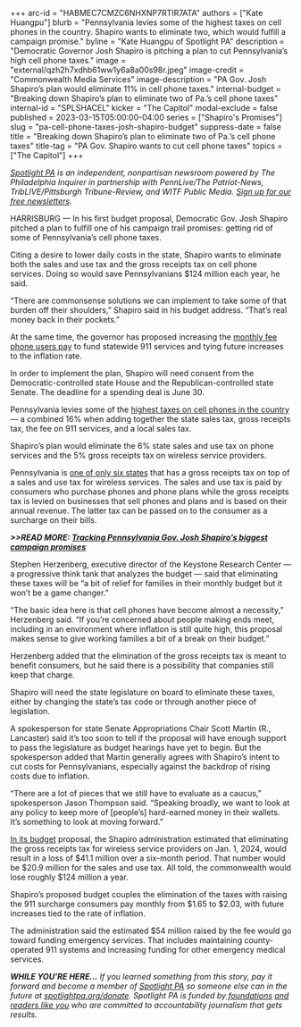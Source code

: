 +++
arc-id = "HABMEC7CMZC6NHXNP7RTIR7ATA"
authors = ["Kate Huangpu"]
blurb = "Pennsylvania levies some of the highest taxes on cell phones in the country. Shapiro wants to eliminate two, which would fulfill a campaign promise."
byline = "Kate Huangpu of Spotlight PA"
description = "Democratic Governor Josh Shapiro is pitching a plan to cut Pennsylvania’s high cell phone taxes."
image = "external/qzh2h7xdhb61ww1y6a8a00s98r.jpeg"
image-credit = "Commonwealth Media Services"
image-description = "PA Gov. Josh Shapiro’s plan would eliminate 11% in cell phone taxes."
internal-budget = "Breaking down Shapiro’s plan to eliminate two of Pa.’s cell phone taxes"
internal-id = "SPLSHACEL"
kicker = "The Capitol"
modal-exclude = false
published = 2023-03-15T05:00:00-04:00
series = ["Shapiro's Promises"]
slug = "pa-cell-phone-taxes-josh-shapiro-budget"
suppress-date = false
title = "Breaking down Shapiro’s plan to eliminate two of Pa.’s cell phone taxes"
title-tag = "PA Gov. Shapiro wants to cut cell phone taxes"
topics = ["The Capitol"]
+++

<a href="https://www.spotlightpa.org/"><i>Spotlight PA</i></a><i> is an independent, nonpartisan newsroom powered by The Philadelphia Inquirer in partnership with PennLive/The Patriot-News, TribLIVE/Pittsburgh Tribune-Review, and WITF Public Media. </i><a href="https://www.spotlightpa.org/newsletters"><i>Sign up for our free newsletters</i></a><i>.</i>

HARRISBURG — In his first budget proposal, Democratic Gov. Josh Shapiro pitched a plan to fulfill one of his campaign trail promises: getting rid of some of Pennsylvania’s cell phone taxes.

Citing a desire to lower daily costs in the state, Shapiro wants to eliminate both the sales and use tax and the gross receipts tax on cell phone services. Doing so would save Pennsylvanians $124 million each year, he said.

<script src="https://www.spotlightpa.org/embed.js" async></script><div data-spl-embed-version="1" data-spl-src="https://www.spotlightpa.org/embeds/newsletter/"></div>


“There are commonsense solutions we can implement to take some of that burden off their shoulders,” Shapiro said in his budget address. “That’s real money back in their pockets.”

At the same time, the governor has proposed increasing the <a href="https://www.pema.pa.gov/911-Program/Surcharge-Remittance/Pages/default.aspx#:~:text=Pennsylvania%20911%20Surcharge,by%20a%20provider%20or%20seller.">monthly fee phone users pay</a> to fund statewide 911 services and tying future increases to the inflation rate.

In order to implement the plan, Shapiro will need consent from the Democratic-controlled state House and the Republican-controlled state Senate. The deadline for a spending deal is June 30.

Pennsylvania levies some of the <a href="https://files.taxfoundation.org/20221219170805/Excise-Taxes-and-Fees-on-Wireless-Services-Increase-Again-in-2022.pdf?_gl=1*1drbdd6*_ga*MTU5NzQ3MDAxMS4xNjc1Nzc2MzYx*_ga_FP7KWDV08V*MTY3ODM3MzM2Mi42LjEuMTY3ODM3MzQwMy4xOS4wLjA.">highest taxes on cell phones in the country</a> — a combined 16% when adding together the state sales tax, gross receipts tax, the fee on 911 services, and a local sales tax.

Shapiro’s plan would eliminate the 6% state sales and use tax on phone services and the 5% gross receipts tax on wireless service providers.

Pennsylvania is <a href="https://files.taxfoundation.org/20221219170805/Excise-Taxes-and-Fees-on-Wireless-Services-Increase-Again-in-2022.pdf?_gl=1*1drbdd6*_ga*MTU5NzQ3MDAxMS4xNjc1Nzc2MzYx*_ga_FP7KWDV08V*MTY3ODM3MzM2Mi42LjEuMTY3ODM3MzQwMy4xOS4wLjA.">one of only six states</a> that has a gross receipts tax on top of a sales and use tax for wireless services. The sales and use tax is paid by consumers who purchase phones and phone plans while the gross receipts tax is levied on businesses that sell phones and plans and is based on their annual revenue. The latter tax can be passed on to the consumer as a surcharge on their bills.

<i><b>&gt;&gt;READ MORE: </b></i><a href="https://www.spotlightpa.org/news/2023/02/Pennsylvania-Shapiro-environment-economy-justice-elections/" target="_blank"><i><b>Tracking Pennsylvania Gov. Josh Shapiro’s biggest campaign promises</b></i></a>

Stephen Herzenberg, executive director of the Keystone Research Center — a progressive think tank that analyzes the budget — said that eliminating these taxes will be “a bit of relief for families in their monthly budget but it won’t be a game changer.”

“The basic idea here is that cell phones have become almost a necessity,” Herzenberg said. “If you’re concerned about people making ends meet, including in an environment where inflation is still quite high, this proposal makes sense to give working families a bit of a break on their budget.”

Herzenberg added that the elimination of the gross receipts tax is meant to benefit consumers, but he said there is a possibility that companies still keep that charge.

Shapiro will need the state legislature on board to eliminate these taxes, either by changing the state’s tax code or through another piece of legislation.

A spokesperson for state Senate Appropriations Chair Scott Martin (R., Lancaster) said it’s too soon to tell if the proposal will have enough support to pass the legislature as budget hearings have yet to begin. But the spokesperson added that Martin generally agrees with Shapiro’s intent to cut costs for Pennsylvanians, especially against the backdrop of rising costs due to inflation.

“There are a lot of pieces that we still have to evaluate as a caucus,” spokesperson Jason Thompson said. “Speaking broadly, we want to look at any policy to keep more of [people’s] hard-earned money in their wallets. It’s something to look at moving forward.”

<a href="https://www.shapirobudget.pa.gov/wp-content/uploads/2023/03/2023-24%20Budget.pdf">In its budget</a> proposal, the Shapiro administration estimated that eliminating the gross receipts tax for wireless service providers on Jan. 1, 2024, would result in a loss of $41.1 million over a six-month period. That number would be $20.9 million for the sales and use tax. All told, the commonwealth would lose roughly $124 million a year.

<script src="https://www.spotlightpa.org/embed.js" async></script><div data-spl-embed-version="1" data-spl-src="https://www.spotlightpa.org/embeds/donate/?teaser_text=Support%20Spotlight%20PA's%20vital%20investigative%20and%20public-service%20journalism%20and%20%3Cb%3Eall%20gifts%20will%20be%20DOUBLED%3C%2Fb%3E%20until%20March%2025%20thanks%20to%20a%20generous%20matching%20gift%20from%20the%20Benter%20Foundation%20in%20Pittsburgh.&eyebrow_text=SUPPORT%20SPOTLIGHT%20PA"></div>


Shapiro’s proposed budget couples the elimination of the taxes with raising the 911 surcharge consumers pay monthly from $1.65 to $2.03, with future increases tied to the rate of inflation.

The administration said the estimated $54 million raised by the fee would go toward funding emergency services. That includes maintaining county-operated 911 systems and increasing funding for other emergency medical services.

<i><b>WHILE YOU’RE HERE...</b></i><i> If you learned something from this story, pay it forward and become a member of </i><a href="https://www.spotlightpa.org/"><i>Spotlight PA</i></a><i> so someone else can in the future at </i><a href="https://www.spotlightpa.org/donate"><i>spotlightpa.org/donate</i></a><i>. Spotlight PA is funded by</i><a href="https://www.spotlightpa.org/support"><i> foundations</i></a><i> </i><a href="https://www.spotlightpa.org/support"><i>and readers like you</i></a><i> who are committed to accountability journalism that gets results.</i>
